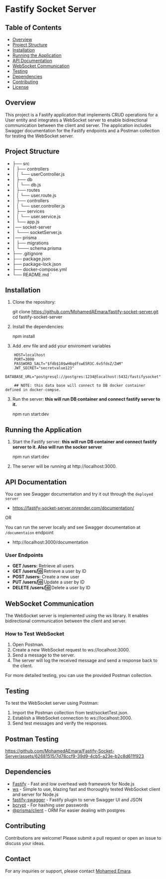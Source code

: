 # Fastify Socket Server

## Table of Contents

- [Overview](#overview)
- [Project Structure](#project-structure)
- [Installation](#installation)
- [Running the Application](#running-the-application)
- [API Documentation](#api-documentation)
- [WebSocket Communication](#websocket-communication)
- [Testing](#testing)
- [Dependencies](#dependencies)
- [Contributing](#contributing)
- [License](#license)

## Overview

This project is a Fastify application that implements CRUD operations for a User entity and integrates a WebSocket server to enable bidirectional communication between the client and server. The application includes Swagger documentation for the Fastify endpoints and a Postman collection for testing the WebSocket server.

## Project Structure

- ├── src           
- │ ├── controllers
- │ │ └── userController.js
- │ ├── db
- │ │ └── db.js
- │ ├── routes
- │ │ └── user.route.js
- │ ├── controllers
- │ │ └── user.controller.js
- │ ├── services
- │ │ └── user.service.js
- │ └── app.js
- │── socket-server
- │ └─── socketServer.js
- │── prisma
- │ ├── migrations
- │ └─── schema.prisma
- ├── .gitignore
- ├── package.json
- ├── package-lock.json
- ├── docker-compose.yml
- └── README.md
`


## Installation

1. Clone the repository:
    
    git clone https://github.com/MohamedAEmara/fastify-socket-server.git
    cd fastify-socket-server
    

2. Install the dependencies:
    
    npm install

3. Add .env file and add your enviroment variables

```
    HOST=localhost
    PORT=3000
    PASSWORD_SALT="$fdb$10$wH8qdfswE5R3C.6v5fdsZ/ZmM"
    JWT_SECRET="secretvalue123"
    DATABASE_URL="postgresql://postgres:1234@localhost:5432/fastifysocket"
    
    ## NOTE: this data base will connect to DB docker container defined in docker-compse.
```

3. Run the server: **this will run DB container and connect fastify server to it.**  

    npm run start:dev       

## Running the Application

1. Start the Fastify server: **this will run DB container and connect fastify server to it. Also will run the socker server**  

    npm run start:dev 
    
    

2. The server will be running at http://localhost:3000.

## API Documentation

You can see Swagger documentation and try it out through the ``deployed server``

- https://fastify-socket-server.onrender.com/documentation/

OR 


You can run the server locally and see Swagger documentation at ``/documentaion`` endpoint

- http://localhost:3000/documentation


### User Endpoints

- **GET /users:** Retrieve all users
- **GET /users/:id:** Retrieve a user by ID
- **POST /users:** Create a new user
- **PUT /users/:id:** Update a user by ID
- **DELETE /users/:id:** Delete a user by ID

## WebSocket Communication

The WebSocket server is implemented using the ws library. It enables bidirectional communication between the client and server.

### How to Test WebSocket

1. Open Postman.
2. Create a new WebSocket request to ws://localhost:3000.
3. Send a message to the server.
4. The server will log the received message and send a response back to the client.

For more detailed testing, you can use the provided Postman collection.


## Testing

To test the WebSocket server using Postman:

1. Import the Postman collection from test/socketTest.json.
2. Establish a WebSocket connection to ws://localhost:3000.
3. Send test messages and verify the responses.

## Postman Testing


https://github.com/MohamedAEmara/Fastify-Socket-Server/assets/62681515/7d78ccf9-39d9-4cb5-a23e-b2c8d611f923



## Dependencies

- [Fastify](https://www.npmjs.com/package/fastify) - Fast and low overhead web framework for Node.js
- [ws](https://www.npmjs.com/package/ws) - Simple to use, blazing fast and thoroughly tested WebSocket client and server for Node.js
- [fastify-swagger](https://www.npmjs.com/package/fastify-swagger) - Fastify plugin to serve Swagger UI and JSON
- [bcrypt](https://www.npmjs.com/package/bcrypt) - For hashing user passwords
- [@prisma/client](https://www.npmjs.com/package/@prisma/client) - ORM For easier dealing with postgres

## Contributing

Contributions are welcome! Please submit a pull request or open an issue to discuss your ideas.


## Contact

For any inquiries or support, please contact [Mohamed Emara](mailto:mohamedemara.dev@gmail.com).